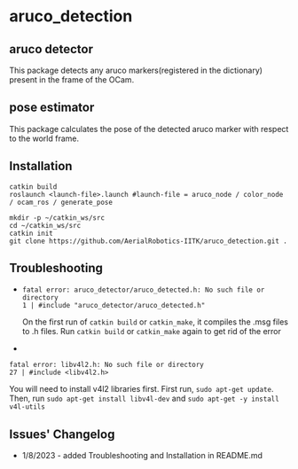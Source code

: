 # aruco_detection
## aruco detector 
This package detects any aruco markers(registered in the dictionary) present in the frame of the OCam.

## pose estimator
This package calculates the pose of the detected aruco marker with respect to the world frame.

## Installation
```
catkin build
roslaunch <launch-file>.launch #launch-file = aruco_node / color_node / ocam_ros / generate_pose

```

```
mkdir -p ~/catkin_ws/src
cd ~/catkin_ws/src
catkin init 
git clone https://github.com/AerialRobotics-IITK/aruco_detection.git .
```

## Troubleshooting
* 
    ```
    fatal error: aruco_detector/aruco_detected.h: No such file or directory
    1 | #include "aruco_detector/aruco_detected.h"
    ```
    On the first run of ``catkin build`` or ``catkin_make``, it compiles the .msg files to .h files. Run ``catkin build`` or ``catkin_make`` again to get rid of the error

* 
```
fatal error: libv4l2.h: No such file or directory
27 | #include <libv4l2.h>

```
You will need to install v4l2 libraries first. First run, ``sudo apt-get update``. Then, run ``sudo apt-get install libv4l-dev`` and ``sudo apt-get -y install v4l-utils``
 

## Issues' Changelog
* 1/8/2023 - added Troubleshooting and Installation in README.md
